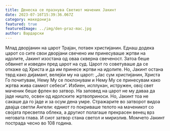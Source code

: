 ```yaml
---
title: Денеска се празнува Светиот маченик Јакинт
date: 2023-07-16T15:39:36.067Z
category: македонија
featured: true
featuredImage: ../img/den-praz-mac.jpg
author: Вардарски
---
```

<!--StartFragment-->

Млад дворјанин на царот Трајан, потаен христијанин. Еднаш додека царот со сите свои дворјани свечено им принесуваше жртви на идолите, Јакинт изостана од оваа скверна свеченост. Затоа беше обвинет и изведен пред царот на суд. Царот го советуваше да се откаже од Христа и да им принесе жртви на идолите. Но, Јакинт остана тврд како дијамант, велејќи му на царот: „Јас сум христијанин, Христа Го почитувам, Нему Му се поклонувам и Нему Му се принесувам како жртва жива самиот себеси“. Избиен, исплукан, истружен, овој свет маченик беше фрлен во затвор. На заповед на царот не му даваа да јаде ништо, освен од идолските жртвоприноси. Но, Јакинт тоа не сакаше да го јаде и за осум дена умре. Стражарите во затворот видоа двајца светли Ангели: едниот го покриваше телото на маченикот со својата пресветла облека, а другиот полагаше прекрасен венец врз неговата глава. И сиот затвор стана светол и миризлив. Момчето Јакинт пострада чесно во 108 година.

<!--EndFragment-->